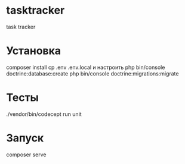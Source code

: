 # tasktracker
task tracker

# Установка
composer install
cp .env .env.local и настроить
php bin/console doctrine:database:create
php bin/console doctrine:migrations:migrate

# Тесты
./vendor/bin/codecept run unit

# Запуск
composer serve
